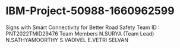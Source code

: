 # IBM-Project-50988-1660962599
Signs with Smart Connectivity for Better Road Safety
Team ID : PNT2022TMID29476
Team Members
N.SURYA (Team Lead)
N.SATHYAMOORTHY
S.VADIVEL
E.VETRI SELVAN
